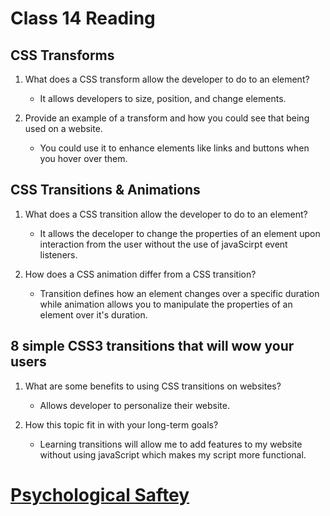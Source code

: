 # Class 14 Reading

## CSS Transforms

1. What does a CSS transform allow the developer to do to an element?
    - It allows developers to size, position, and change elements.
    
2. Provide an example of a transform and how you could see that being used on a website.
    - You could use it to enhance elements like links and buttons when you hover over them. 

## CSS Transitions & Animations

1. What does a CSS transition allow the developer to do to an element?
    - It allows the deceloper to change the properties of an element upon interaction from the user without the use of javaScirpt event listeners.

2. How does a CSS animation differ from a CSS transition?
    - Transition defines how an element changes over a specific duration while animation allows you to manipulate the properties of an element over it's duration.

## 8 simple CSS3 transitions that will wow your users

1. What are some benefits to using CSS transitions on websites?
    - Allows developer to personalize their website.

2. How this topic fit in with your long-term goals?
    - Learning transitions will allow me to add features to my website without using javaScript which makes my script more functional.


# [Psychological Saftey](/201/Class14/Psychological-Safety)